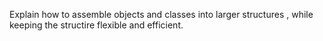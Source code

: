 Explain how to assemble objects and classes into larger structures , while keeping the structire flexible and efficient.
